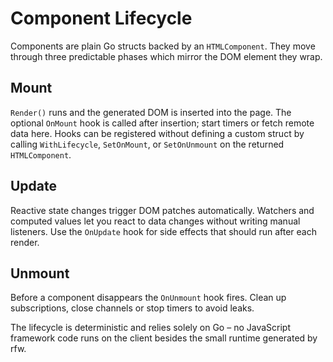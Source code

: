 # Component Lifecycle

Components are plain Go structs backed by an `HTMLComponent`. They move
through three predictable phases which mirror the DOM element they wrap.

## Mount

`Render()` runs and the generated DOM is inserted into the page. The
optional `OnMount` hook is called after insertion; start timers or fetch
remote data here. Hooks can be registered without defining a custom struct by
calling `WithLifecycle`, `SetOnMount`, or `SetOnUnmount` on the returned
`HTMLComponent`.

## Update

Reactive state changes trigger DOM patches automatically. Watchers and
computed values let you react to data changes without writing manual
listeners. Use the `OnUpdate` hook for side effects that should run after
each render.

## Unmount

Before a component disappears the `OnUnmount` hook fires. Clean up
subscriptions, close channels or stop timers to avoid leaks.

The lifecycle is deterministic and relies solely on Go – no JavaScript
framework code runs on the client besides the small runtime generated by
rfw.
